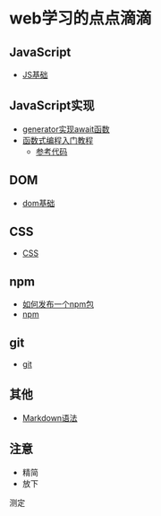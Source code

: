 # web学习的点点滴滴
## JavaScript
- [JS基础](./lib/js基础.md)

## JavaScript实现
- [generator实现await函数](./static/generator实现await函数.js)
- [函数式编程入门教程](http://www.ruanyifeng.com/blog/2017/02/fp-tutorial.html)
    - [参考代码](./static/functionCode.js)
    
## DOM
- [dom基础](./lib/dom基础.md)

## CSS
- [CSS](./lib/css.md)

## npm
- [如何发布一个npm包](./lib/如何发布一个npm包.md)
- [npm](./lib/npm.md)

## git
- [git](./lib/git.md)

## 其他
- [Markdown语法](./lib/markdown.md)

## 注意
- 精简
- 放下

测定